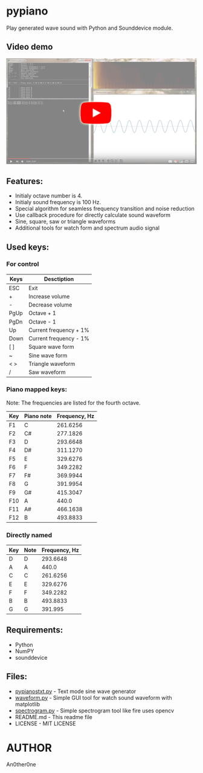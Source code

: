 # pypiano

Play generated wave sound with Python and Sounddevice module.

## Video demo

[![Youtube video](img/pypianoy.png)](https://www.youtube.com/embed/-wZeW_NdPNw)

## Features:

* Initialy octave number is 4.
* Initialy sound frequency is 100 Hz.
* Special algorithm for seamless frequency transition and noise reduction
* Use callback procedure for directly calculate sound waveform
* Sine, square, saw or triangle waveforms
* Additional tools for watch form and spectrum audio signal

## Used keys:

### For control

| Keys | Desctiption |
| --- | --- |
| ESC | Exit |
| + | Increase volume |
| - | Decrease volume |
| PgUp | Octave + 1 |
| PgDn | Octave - 1 |
| Up | Current frequency + 1% |
| Down | Current frequency - 1% |
| [ ] | Square wave form |
| ~ | Sine wave form |
| < > | Triangle waveform |
| / | Saw waveform |

### Piano mapped keys:

Note: The frequencies are listed for the fourth octave.

| Key | Piano note | Frequency, Hz |
| --- | --- | --- |
| F1 | C | 261.6256 |
| F2 | C# | 277.1826 |
| F3 | D | 293.6648 |
| F4 | D# | 311.1270
| F5 | E | 329.6276 |
| F6 | F | 349.2282 |
| F7 | F# | 369.9944 |
| F8 | G | 391.9954 |
| F9 | G# | 415.3047 |
| F10 | A | 440.0 |
| F11 | A# | 466.1638 |
| F12 | B | 493.8833 |

### Directly named

| Key | Note | Frequency, Hz |
| --- | --- | --- |
| D | D | 293.6648 |
| A | A | 440.0 | 
| C | C | 261.6256 |
| E | E | 329.6276 |
| F | F | 349.2282 |
| B | B | 493.8833 |
| G | G | 391.995 |

## Requirements:

* Python
* NumPY
* sounddevice

## Files:
	
* [pypianostxt.py](pypianostxt.py) - Text mode sine wave generator
* [waveform.py](waveform.py) - Simple GUI tool for watch sound waveform with matplotlib
* [spectrogram.py](spectrogram.py) - Simple spectrogram tool like fire uses opencv
* README.md - This readme file
* LICENSE - MIT LICENSE

# AUTHOR
   An0ther0ne
